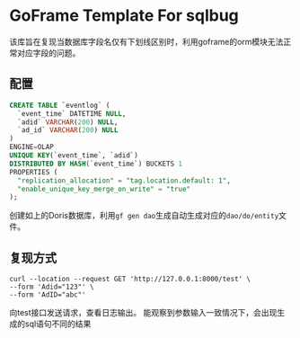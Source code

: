 # GoFrame Template For sqlbug
该库旨在复现当数据库字段名仅有下划线区别时，利用goframe的orm模块无法正常对应字段的问题。
## 配置

```sql
CREATE TABLE `eventlog` (
  `event_time` DATETIME NULL,
  `adid` VARCHAR(200) NULL,
  `ad_id` VARCHAR(200) NULL
)
ENGINE=OLAP
UNIQUE KEY(`event_time`, `adid`)
DISTRIBUTED BY HASH(`event_time`) BUCKETS 1
PROPERTIES (
  "replication_allocation" = "tag.location.default: 1",
  "enable_unique_key_merge_on_write" = "true"
);
```
创建如上的Doris数据库，利用`gf gen dao`生成自动生成对应的`dao/do/entity`文件。

## 复现方式

```shell
curl --location --request GET 'http://127.0.0.1:8000/test' \
--form 'Adid="123"' \
--form 'AdID="abc"'
```
向test接口发送请求，查看日志输出。
能观察到参数输入一致情况下，会出现生成的sql语句不同的结果